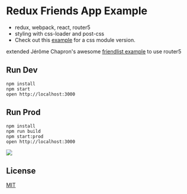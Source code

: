 Redux Friends App Example
=====================

* redux, webpack, react, router5
* styling with css-loader and post-css
* Check out this [example](https://github.com/StevenIseki/webpack-css-loader-examples/tree/master/redux-react) for a css module version.

extended Jérôme Chapron's awesome [friendlist example](https://github.com/jchapron/redux-friendlist-demo) to use router5

## Run Dev

```
npm install
npm start
open http://localhost:3000
```

## Run Prod

```
npm install
npm run build
npm start:prod
open http://localhost:3000
```

![](https://raw.githubusercontent.com/StevenIseki/redux-examples/master/redux-friends-app/public/screenshot.png)

## License

[MIT](http://isekivacenz.mit-license.org/)
